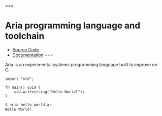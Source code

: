 ===
# Aria programming language and toolchain

- [Source Code](https://github.com/shkhuz/aria) 
- [Documentation](documentation/)
===

Aria is an experimental systems programming language built to improve on C. 

```aria
import "std";

fn main() void {
    std.writestring("Hello World!");
}
```

```sh
$ aria hello_world.ar
Hello World!
```
